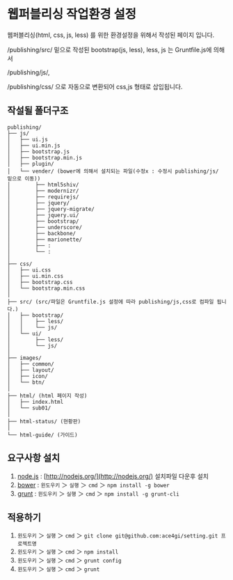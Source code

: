 # 웹퍼블리싱 작업환경 설정

웹퍼블리싱(html, css, js, less) 를 위한 환경설정을 위해서 작성된 페이지 입니다.

/publishing/src/ 밑으로 작성된 bootstrap(js, less), less, js 는 Gruntfile.js에 의해서

/publishing/js/,
 
/publishing/css/ 으로 자동으로 변환되어 css,js 형태로 삽입됩니다.


## 작설될 폴더구조
```
publishing/
├── js/
│   ├── ui.js
│   ├── ui.min.js
│   ├── bootstrap.js
│   ├── bootstrap.min.js
│   ├── plugin/
│   └── vender/ (bower에 의해서 설치되는 파일(수정x : 수정시 publishing/js/ 밑으로 이동))
│        ├── html5shiv/
│        ├── modernizr/
│        ├── requirejs/
│        ├── jquery/
│        ├── jquery-migrate/
│        ├── jquery.ui/
│        ├── bootstrap/
│        ├── underscore/
│        ├── backbone/
│        ├── marionette/
│        ├── :
│        └── :
│
├── css/
│   ├── ui.css
│   ├── ui.min.css
│   ├── bootstrap.css
│   └── bootstrap.min.css
│
├── src/ (src/파일은 Gruntfile.js 설정에 따라 publishing/js,css로 컴파일 됩니다.)
│   ├── bootstrap/
│   │    ├── less/
│   │    └── js/
│   └── ui/
│        ├── less/
│        └── js/
│
├── images/
│   ├── common/
│   ├── layout/
│   ├── icon/
│   └── btn/
│
├── html/ (html 페이지 작성)
│   ├── index.html
│   └── sub01/
│
├── html-status/ (현황판)
│
└── html-guide/ (가이드)
```

## 요구사항 설치

1. [node.js](http://nodejs.org/)  : [http://nodejs.org/](http://nodejs.org/) 설치파일 다운후 설치
2. [bower](http://bower.io/)    : `윈도우키` ＞ `실행` ＞ `cmd` ＞ `npm install -g bower` 
3. [grunt](http://gruntjs.com/)    : `윈도우키` ＞ `실행` ＞ `cmd` ＞ `npm install -g grunt-cli`


## 적용하기

1. `윈도우키` ＞ `실행` ＞ `cmd` ＞ `git clone git@github.com:ace4gi/setting.git 프로젝트명`
2. `윈도우키` ＞ `실행` ＞ `cmd` ＞ `npm install`
3. `윈도우키` ＞ `실행` ＞ `cmd` ＞ `grunt config`
4. `윈도우키` ＞ `실행` ＞ `cmd` ＞ `grunt`



